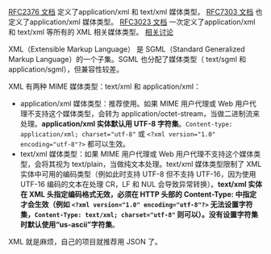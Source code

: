 [RFC2376 文档](http://www.ietf.org/rfc/rfc2376.txt) 定义了application/xml 和 text/xml 媒体类型。
[RFC7303 文档](http://www.ietf.org/rfc/rfc7303.txt) 也定义了application/xml 媒体类型。
[RFC3023 文档](http://www.rfc-editor.org/rfc/rfc3023.txt) 一次定义了application/xml 和 text/xml 等所有的 XML 相关媒体类型。
[相关讨论](https://stackoverflow.com/questions/4832357/whats-the-difference-between-text-xml-vs-application-xml-for-webservice-respons)

XML（Extensible Markup Language） 是 SGML（Standard Generalized Markup Language）的一个子集。SGML 也分配了媒体类型（ text/sgml 和 application/sgml），但兼容性较差。

XML 有两种 MIME 媒体类型：text/xml 和 application/xml：

- application/xml 媒体类型：推荐使用。如果 MIME 用户代理或 Web 用户代理不支持这个媒体类型，会转为 application/octet-stream，当做二进制流来处理。**application/xml 实体默认用 UTF-8 字符集**。`Content-type: application/xml; charset="utf-8"` 或 `<?xml version="1.0" encoding="utf-8"?>` 都可以生效。
- text/xml 媒体类型：如果 MIME 用户代理或 Web 用户代理不支持这个媒体类型，会将其视为 text/plain，当做纯文本处理。text/xml 媒体类型限制了 XML 实体中可用的编码类型（例如此时支持 UTF-8 但不支持 UTF-16，因为使用 UTF-16 编码的文本在处理 CR，LF 和 NUL 会导致异常转换）。**text/xml 实体在 XML 头指定编码格式无效，必须在 HTTP 头部的 Content-Type: 中指定才会生效（例如 `<?xml version="1.0" encoding="utf-8"?>` 无法设置字符集，`Content-Type: text/xml; charset="utf-8"` 则可以）。没有设置字符集时默认使用“us-ascii”字符集**。

XML 就是麻烦，自己的项目就推荐用 JSON 了。